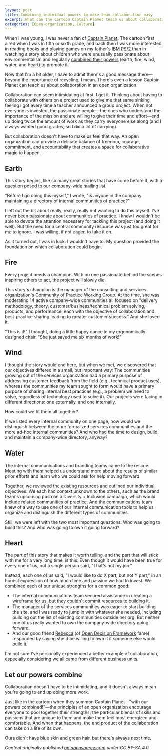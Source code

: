 ```yaml
---
layout: post
title: Combining individual powers to make team collaboration easy
excerpt: What can the cartoon Captain Planet teach us about collaboration in an open organization? Here's a story about how different teams came together to create a company-wide directory of internal communities of practice, highlighting the importance of each person contributing their unique strengths and passions to achieve a common goal.
categories: [Open organization, Culture]
---
```


When I was young, I was never a fan of [Captain Planet](https://en.wikipedia.org/wiki/Captain_Planet_and_the_Planeteers). The cartoon first aired when I was in fifth or sixth grade, and back then I was more interested in reading books and playing games on my father's [IBM PS/2](https://en.wikipedia.org/wiki/IBM_Personal_System/2) than in watching a story about children who were unusually passionate about environmentalism and regularly [combined their powers](https://www.youtube.com/watch?v=WtUF1nEQ_2c) (earth, fire, wind, water, and heart) to promote it.

Now that I'm a bit older, I have to admit there's a good message there—beyond the importance of recycling, I mean. There's even a lesson Captain Planet can teach us about collaboration in an open organization.

Collaboration can seem intimidating at first. I get it. Thinking about having to collaborate with others on a project used to give me that same sinking feeling I got every time a teacher announced a group project. When not everyone is invested, the passionate people—the ones who understand the importance of the mission and are willing to give their time and effort—end up doing twice the amount of work as they carry everyone else along (and I always wanted good grades, so I did a lot of carrying).

But collaboration doesn't have to make us feel that way. An open organization can provide a delicate balance of freedom, courage, commitment, and accountability that creates a space for collaborative magic to happen.

## Earth

This story begins, like so many great stories that have come before it, with a question posed to our [company-wide mailing list](https://opensource.com/business/10/9/feedback-gift).

"Before I go doing this myself," I wrote, "is anyone in the company maintaining a directory of internal communities of practice?"

I left out the bit about really, really, really not wanting to do this myself. I've never been passionate about communities of practice. I knew I wouldn't be able to devote the attention necessary for tackling this project (and doing it well). But the need for a central community resource was just too great for me to ignore. I was willing, if not eager, to take it on.

As it turned out, I was in luck: I wouldn't have to. My question provided the foundation on which collaboration could begin.

## Fire

Every project needs a champion. With no one passionate behind the scenes inspiring others to act, the project will slowly die.

This story's champion is the manager of the consulting and services organization's Community of Practice Working Group. At the time, she was moderating 14 active company-wide communities all focused on "delivery methodology, theory, customer/business/technical problem solving, products, and performance, each with the objective of collaboration and best-practice sharing leading to greater customer success." And she loved it.

"This is it!" I thought, doing a little happy dance in my ergonomically designed chair. "She just saved me six months of work!"

## Wind

I thought the story would end here, but when we met, we discovered that our objectives differed in a small, but important way: The communities growing out of the services organization had a primary purpose of addressing customer feedback from the field (e.g., technical product uses), whereas the communities my team sought to form would have a primary purpose of sharing internal best practices (e.g., a problem we need to solve, regardless of technology used to solve it). Our projects were facing in different directions: one externally, and one internally.

How could we fit them all together?

If we listed every internal community on one page, how would we distinguish between the more formalized services communities and the more ad-hoc internal communities? And who had the time to design, build, and maintain a company-wide directory, anyway?

## Water

The internal communications and branding teams came to the rescue. Meeting with them helped us understand more about the results of similar prior efforts and learn who we could ask for help moving forward

Together, we reviewed the existing resources and outlined our individual objectives. We each had context unknown to the others, such as the brand team's upcoming push on a Diversity + Inclusion campaign, which would include related communities of practice. And the communications team knew of a way to use one of our internal communication tools to help us organize and distinguish the different types of communities.

Still, we were left with the two most important questions: Who was going to build this? And who was going to own it going forward?

## Heart

The part of this story that makes it worth telling, and the part that will stick with me for a very long time, is this: Even though it would have been true for every one of us, not a single person said, "That's not my job."

Instead, each one of us said, "I would like to do X part, but not Y part," in an honest expression of how much time and passion we had to invest. We combined each of our unique strengths for a common good:

* The internal communications team secured assistance in creating a wireframe for us, but they couldn't commit resources to building it.
* The manager of the services communities was eager to start building the site, and I was ready to jump in with whatever she needed, including building out the list of existing communities outside her org. But neither one of us really wanted to own the company-wide directory going forward.
* And our good friend [Rebecca](https://opensource.com/users/rebecca) (of [Open Decision Framework](https://opensource.com/open-organization/16/6/introducing-open-decision-framework) fame) responded by saying she'd be willing to own it if someone else would build it.

I'm not sure I've personally experienced a better example of collaboration, especially considering we all came from different business units.

## Let our powers combine

Collaboration doesn't have to be intimidating, and it doesn't always mean you're going to end up doing more work.

Just like in the cartoon when they summon Captain Planet—"with our powers combined!"—the principles of an open organization encourage everyone to pool together their strengths; the particular blends of skills and passions that are unique to them and make them feel most energized and comfortable. And when that happens, the end product of the collaboration can take on a life of its own.

Ours didn't have blue skin and green hair, but there's always next time.

_Content originally published [on opensource.com](https://opensource.com/open-organization/16/8/captain-collaboration) under CC BY-SA 4.0_
